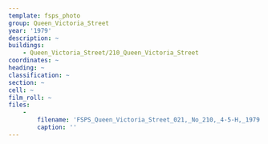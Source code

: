 ```yaml
---
template: fsps_photo
group: Queen_Victoria_Street
year: '1979'
description: ~
buildings:
    - Queen_Victoria_Street/210_Queen_Victoria_Street
coordinates: ~
heading: ~
classification: ~
section: ~
cell: ~
film_roll: ~
files:
    -
        filename: 'FSPS_Queen_Victoria_Street_021,_No_210,_4-5-H,_1979.png'
        caption: ''
---
```

